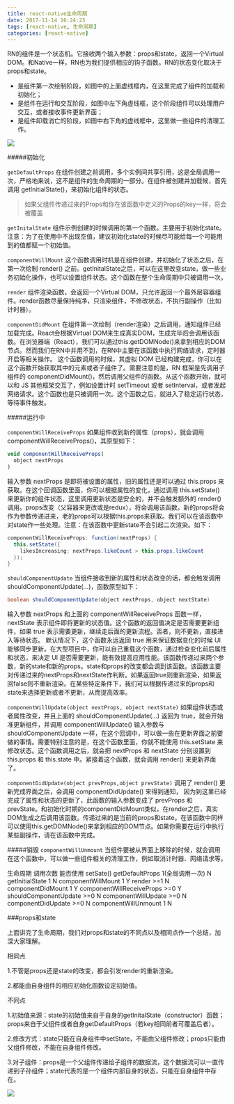 ```yaml
---
title: react-native生命周期
date: 2017-11-14 16:24:23
tags: [react-native, 生命周期]
categories: [react-native]
---
```

RN的组件是一个状态机。它接收两个输入参数：props和state，返回一个Virtual DOM。和Native一样，RN也为我们提供相应的钩子函数。RN的状态变化取决于props和state。

* 是组件第一次绘制阶段，如图中的上面虚线框内，在这里完成了组件的加载和初始化；
* 是组件在运行和交互阶段，如图中左下角虚线框，这个阶段组件可以处理用户交互，或者接收事件更新界面；
* 是组件卸载消亡的阶段，如图中右下角的虚线框中，这里做一些组件的清理工作。

![](http://7rf9ir.com1.z0.glb.clouddn.com/3-3-component-lifecycle.jpg)

#####初始化

`getDefaultProps`
在组件创建之前调用，多个实例间共享引用，这是全局调用一次，严格地来说，这不是组件的生命周期的一部分。在组件被创建并加载候，首先调用 getInitialState()，来初始化组件的状态。
>如果父组件传递过来的Props和你在该函数中定义的Props的key一样，将会被覆盖

`getInitalState`
组件示例创建的时候调用的第一个函数。主要用于初始化state。注意：为了在使用中不出现空值，建议初始化state的时候尽可能给每一个可能用到的值都赋一个初始值。

`componentWillMount`
这个函数调用时机是在组件创建，并初始化了状态之后，在第一次绘制 render() 之前。getInitalState之后，可以在这里改变state，做一些业务初始化操作，也可以设置组件状态。这个函数在整个生命周期中只被调用一次。

`render`
组件渲染函数，会返回一个Virtual DOM，只允许返回一个最外层容器组件。render函数尽量保持纯净，只渲染组件，不修改状态，不执行副操作（比如计时器）。

`componentDidMount`
在组件第一次绘制（render渲染）之后调用，通知组件已经加载完成。React会根据Virtual DOM来生成真实DOM，生成完毕后会调用该函数。在浏览器端（React），我们可以通过this.getDOMNode()来拿到相应的DOM节点。然而我们在RN中并用不到，在RN中主要在该函数中执行网络请求，定时器开启等相关操作。
这个函数调用的时候，其虚拟 DOM 已经构建完成，你可以在这个函数开始获取其中的元素或者子组件了。需要注意的是，RN 框架是先调用子组件的 componentDidMount()，然后调用父组件的函数。从这个函数开始，就可以和 JS 其他框架交互了，例如设置计时 setTimeout 或者 setInterval，或者发起网络请求。这个函数也是只被调用一次。这个函数之后，就进入了稳定运行状态，等待事件触发。


#####运行中

`componentWillReceiveProps`
如果组件收到新的属性（props），就会调用 componentWillReceiveProps()，其原型如下：

```javaScript
void componentWillReceiveProps(  
  object nextProps
)
```
输入参数 nextProps 是即将被设置的属性，旧的属性还是可以通过 this.props 来获取。在这个回调函数里面，你可以根据属性的变化，通过调用 this.setState() 来更新你的组件状态，这里调用更新状态是安全的，并不会触发额外的 render() 调用。props改变（父容器来更改或是redux），将会调用该函数。新的props将会作为参数传递进来，老的props可以根据this.props来获取。我们可以在该函数中对state作一些处理。注意：在该函数中更新state不会引起二次渲染。如下：

```java
componentWillReceiveProps: function(nextProps) {  
  this.setState({
    likesIncreasing: nextProps.likeCount > this.props.likeCount
  });
}
```

`shouldComponentUpdate`
当组件接收到新的属性和状态改变的话，都会触发调用 shouldComponentUpdate(...)，函数原型如下：

```java
boolean shouldComponentUpdate(object nextProps, object nextState)
```
输入参数 nextProps 和上面的 componentWillReceiveProps 函数一样，nextState 表示组件即将更新的状态值。这个函数的返回值决定是否需要更新组件，如果 true 表示需要更新，继续走后面的更新流程。否者，则不更新，直接进入等待状态。
默认情况下，这个函数永远返回 true 用来保证数据变化的时候 UI 能够同步更新。在大型项目中，你可以自己重载这个函数，通过检查变化前后属性和状态，来决定 UI 是否需要更新，能有效提高应用性能。该函数传递过来两个参数，新的state和新的props。state和props的改变都会调到该函数。该函数主要对传递过来的nextProps和nextState作判断。如果返回true则重新渲染，如果返回false则不重新渲染。在某些特定条件下，我们可以根据传递过来的props和state来选择更新或者不更新，从而提高效率。

`componentWillUpdate(object nextProps, object nextState)`
如果组件状态或者属性改变，并且上面的 shouldComponentUpdate(...) 返回为 true，就会开始准更新组件，并调用 componentWillUpdate()
输入参数与 shouldComponentUpdate 一样，在这个回调中，可以做一些在更新界面之前要做的事情。需要特别注意的是，在这个函数里面，你就不能使用 this.setState 来修改状态。这个函数调用之后，就会把 nextProps 和 nextState 分别设置到 this.props 和 this.state 中。紧接着这个函数，就会调用 render() 来更新界面了。

`componentDidUpdate(object prevProps,object prevState)`
调用了 render() 更新完成界面之后，会调用 componentDidUpdate() 来得到通知，
因为到这里已经完成了属性和状态的更新了，此函数的输入参数变成了 prevProps 和 prevState。和初始化时期的componentDidMount类似，在render之后，真实DOM生成之后调用该函数。传递过来的是当前的props和state。在该函数中同样可以使用this.getDOMNode()来拿到相应的DOM节点。如果你需要在运行中执行某些副操作，请在该函数中完成。

#####销毁
`componentWillUnmount`
当组件要被从界面上移除的时候，就会调用
在这个函数中，可以做一些组件相关的清理工作，例如取消计时器、网络请求等。


生命周期	调用次数	能否使用 setSate()
getDefaultProps	1(全局调用一次)	N
getInitialState	1	N
componentWillMount	1	Y
render	>=1	N
componentDidMount	1	Y
componentWillReceiveProps	>=0	Y
shouldComponentUpdate	>=0	N
componentWillUpdate	>=0	N
componentDidUpdate	>=0	N
componentWillUnmount	1	N


###props和state


上面讲完了生命周期，我们对props和state的不同点以及相同点作一个总结，加深大家理解。

相同点

1.不管是props还是state的改变，都会引发render的重新渲染。

2.都能由自身组件的相应初始化函数设定初始值。

不同点

1.初始值来源：state的初始值来自于自身的getInitalState（constructor）函数；props来自于父组件或者自身getDefaultProps（若key相同前者可覆盖后者）。

2.修改方式：state只能在自身组件中setState，不能由父组件修改；props只能由父组件修改，不能在自身组件修改。

3.对子组件：props是一个父组件传递给子组件的数据流，这个数据流可以一直传递到子孙组件；state代表的是一个组件内部自身的状态，只能在自身组件中存在。

![](http://upload-images.jianshu.io/upload_images/2300716-0695c771b4dbf757.png?imageMogr2/auto-orient/strip%7CimageView2/2/w/1240)


